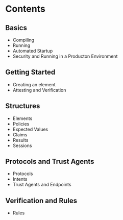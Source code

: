 # Contents

## Basics

   * Compiling
   * Running
   * Automated Startup
   * Security and Running in a Producton Environment

## Getting Started

   * Creating an element
   * Attesting and Verification

## Structures

   * Elements
   * Policies
   * Expected Values
   * Claims
   * Results
   * Sessions

## Protocols and Trust Agents

   * Protocols
   * Intents
   * Trust Agents and Endpoints

## Verification and Rules

   * Rules